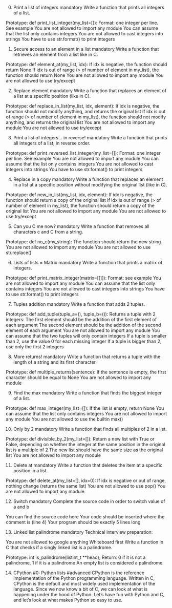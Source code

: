 0. Print a list of integers
mandatory
Write a function that prints all integers of a list.

Prototype: def print_list_integer(my_list=[]):
Format: one integer per line. See example
You are not allowed to import any module
You can assume that the list only contains integers
You are not allowed to cast integers into strings
You have to use str.format() to print integers


1. Secure access to an element in a list
mandatory
Write a function that retrieves an element from a list like in C.

Prototype: def element_at(my_list, idx):
If idx is negative, the function should return None
If idx is out of range (> of number of element in my_list), the function should return None
You are not allowed to import any module
You are not allowed to use try/except


2. Replace element
mandatory
Write a function that replaces an element of a list at a specific position (like in C).

Prototype: def replace_in_list(my_list, idx, element):
If idx is negative, the function should not modify anything, and returns the original list
If idx is out of range (> of number of element in my_list), the function should not modify anything, and returns the original list
You are not allowed to import any module
You are not allowed to use try/except


3. Print a list of integers... in reverse!
mandatory
Write a function that prints all integers of a list, in reverse order.

Prototype: def print_reversed_list_integer(my_list=[]):
Format: one integer per line. See example
You are not allowed to import any module
You can assume that the list only contains integers
You are not allowed to cast integers into strings
You have to use str.format() to print integers

4. Replace in a copy
mandatory
Write a function that replaces an element in a list at a specific position without modifying the original list (like in C).

Prototype: def new_in_list(my_list, idx, element):
If idx is negative, the function should return a copy of the original list
If idx is out of range (> of number of element in my_list), the function should return a copy of the original list
You are not allowed to import any module
You are not allowed to use try/except

5. Can you C me now?
mandatory
Write a function that removes all characters c and C from a string.

Prototype: def no_c(my_string):
The function should return the new string
You are not allowed to import any module
You are not allowed to use str.replace()


6. Lists of lists = Matrix
mandatory
Write a function that prints a matrix of integers.

Prototype: def print_matrix_integer(matrix=[[]]):
Format: see example
You are not allowed to import any module
You can assume that the list only contains integers
You are not allowed to cast integers into strings
You have to use str.format() to print integers

7. Tuples addition
mandatory
Write a function that adds 2 tuples.

Prototype: def add_tuple(tuple_a=(), tuple_b=()):
Returns a tuple with 2 integers:
The first element should be the addition of the first element of each argument
The second element should be the addition of the second element of each argument
You are not allowed to import any module
You can assume that the two tuples will only contain integers
If a tuple is smaller than 2, use the value 0 for each missing integer
If a tuple is bigger than 2, use only the first 2 integers

8. More returns!
mandatory
Write a function that returns a tuple with the length of a string and its first character.

Prototype: def multiple_returns(sentence):
If the sentence is empty, the first character should be equal to None
You are not allowed to import any module


9. Find the max
mandatory
Write a function that finds the biggest integer of a list.

Prototype: def max_integer(my_list=[]):
If the list is empty, return None
You can assume that the list only contains integers
You are not allowed to import any module
You are not allowed to use the builtin max()

10. Only by 2
mandatory
Write a function that finds all multiples of 2 in a list.

Prototype: def divisible_by_2(my_list=[]):
Return a new list with True or False, depending on whether the integer at the same position in the original list is a multiple of 2
The new list should have the same size as the original list
You are not allowed to import any module


11. Delete at
mandatory
Write a function that deletes the item at a specific position in a list.

Prototype: def delete_at(my_list=[], idx=0):
If idx is negative or out of range, nothing change (returns the same list)
You are not allowed to use pop()
You are not allowed to import any module

12. Switch
mandatory
Complete the source code in order to switch value of a and b

You can find the source code here
Your code should be inserted where the comment is (line 4)
Your program should be exactly 5 lines long

13. Linked list palindrome
mandatory
Technical interview preparation:

You are not allowed to google anything
Whiteboard first
Write a function in C that checks if a singly linked list is a palindrome.

Prototype: int is_palindrome(listint_t **head);
Return: 0 if it is not a palindrome, 1 if it is a palindrome
An empty list is considered a palindrome


14. CPython #0: Python lists
#advanced
CPython is the reference implementation of the Python programming language. Written in C, CPython is the default and most widely used implementation of the language.
Since we now know a bit of C, we can look at what is happening under the hood of Python. Let’s have fun with Python and C, and let’s look at what makes Python so easy to use.
